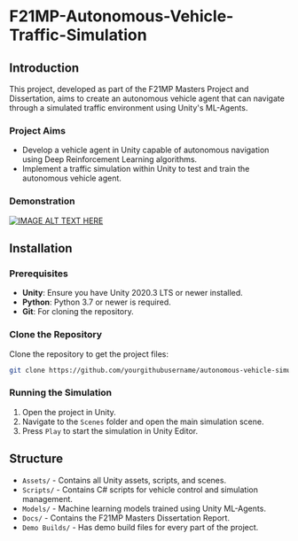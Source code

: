 # F21MP-Autonomous-Vehicle-Traffic-Simulation



## Introduction
This project, developed as part of the F21MP Masters Project and Dissertation, aims to create an autonomous vehicle agent that can navigate through a simulated traffic environment using Unity's ML-Agents.


### Project Aims
- Develop a vehicle agent in Unity capable of autonomous navigation using Deep Reinforcement Learning algorithms.
- Implement a traffic simulation within Unity to test and train the autonomous vehicle agent.

### Demonstration
[![IMAGE ALT TEXT HERE](https://img.youtube.com/vi/r-BCadKdgLU/0.jpg)](https://www.youtube.com/watch?v=r-BCadKdgLU)

## Installation

### Prerequisites
- **Unity**: Ensure you have Unity 2020.3 LTS or newer installed.
- **Python**: Python 3.7 or newer is required.
- **Git**: For cloning the repository.

### Clone the Repository
Clone the repository to get the project files:
```bash
git clone https://github.com/yourgithubusername/autonomous-vehicle-simulation.git
```

### Running the Simulation
1. Open the project in Unity.
2. Navigate to the `Scenes` folder and open the main simulation scene.
3. Press `Play` to start the simulation in Unity Editor.

## Structure
- `Assets/` - Contains all Unity assets, scripts, and scenes.
- `Scripts/` - Contains C# scripts for vehicle control and simulation management.
- `Models/` - Machine learning models trained using Unity ML-Agents.
- `Docs/` - Contains the F21MP Masters Dissertation Report.
- `Demo Builds/` - Has demo build files for every part of the project.

